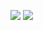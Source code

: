 ![](https://github-readme-stats.vercel.app/api?username=leieerr&show_icons=true&theme=dark&count_private=true)
![](https://stats.justsong.cn/api/bilibili/?id=39206087&theme=dark)



<!--
**leieerr/leieerr** is a ✨ _special_ ✨ repository because its `README.md` (this file) appears on your GitHub profile.

Here are some ideas to get you started:

- 🔭 I’m currently working on ...
- 🌱 I’m currently learning ...
- 👯 I’m looking to collaborate on ...
- 🤔 I’m looking for help with ...
- 💬 Ask me about ...
- 📫 How to reach me: ...
- 😄 Pronouns: ...
- ⚡ Fun fact: ...
-->
